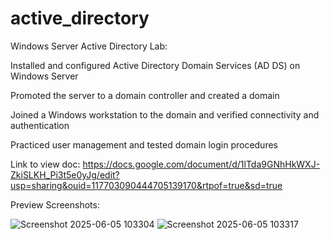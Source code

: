 # active_directory
Windows Server Active Directory Lab:

Installed and configured Active Directory Domain Services (AD DS) on Windows Server

Promoted the server to a domain controller and created a domain

Joined a Windows workstation to the domain and verified connectivity and authentication

Practiced user management and tested domain login procedures

Link to view doc: https://docs.google.com/document/d/1lTda9GNhHkWXJ-ZkiSLKH_Pi3t5e0yJg/edit?usp=sharing&ouid=117703090444705139170&rtpof=true&sd=true

Preview Screenshots:

![Screenshot 2025-06-05 103304](https://github.com/user-attachments/assets/25947b63-a19b-4bcd-9b8e-af08aabd46e1)
![Screenshot 2025-06-05 103317](https://github.com/user-attachments/assets/60e57eb9-02a0-46c7-b764-bd7ca3d04ec3)
